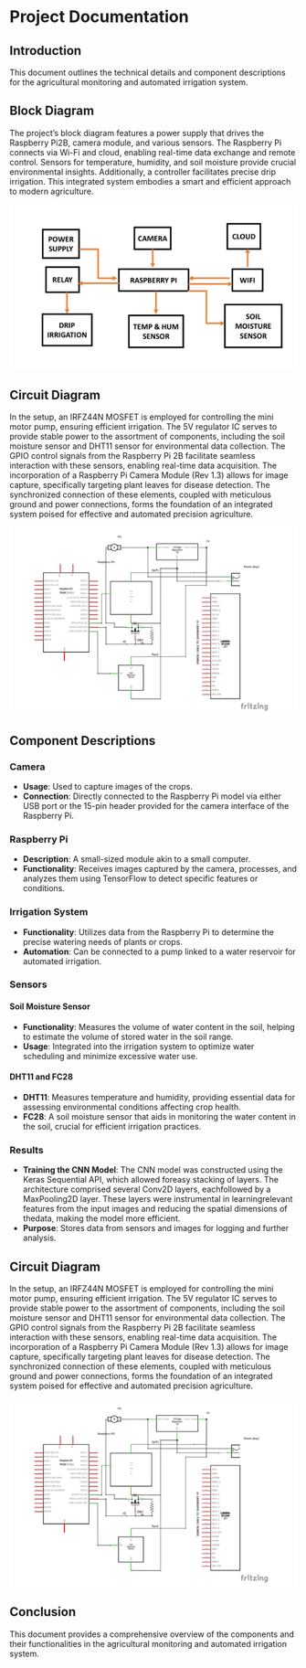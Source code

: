 
# Project Documentation

## Introduction

This document outlines the technical details and component descriptions for the agricultural monitoring and automated irrigation system.

## Block Diagram
The project’s block diagram features a power supply that drives the Raspberry Pi2B, camera module, and various sensors. The Raspberry Pi connects via Wi-Fi and cloud, enabling real-time data exchange and remote control. Sensors for temperature, humidity, and soil moisture provide crucial environmental insights. Additionally, a controller facilitates precise drip irrigation. This integrated system embodies a smart and efficient approach to modern agriculture.

![Block Diagram](https://github.com/jerrinmg/IOT-Based-AUTOMATED-PRECISION-AGRICULTURE/blob/e48eb2df02e44807e61e7777635c3f2b59479e5c/Documentation/Block%20Diagram.png)

## Circuit Diagram
In the setup, an IRFZ44N MOSFET is employed for controlling the mini motor pump, ensuring efficient irrigation. The 5V regulator IC serves to provide stable power to the assortment of components, including the soil moisture sensor and DHT11 sensor for environmental data collection. The GPIO control signals from the Raspberry Pi 2B facilitate seamless interaction with these sensors, enabling real-time data acquisition. The incorporation of a Raspberry Pi Camera Module (Rev 1.3) allows for image capture, specifically targeting plant leaves for disease detection. The synchronized connection of these elements, coupled with meticulous ground and power connections, forms the foundation of an integrated system poised for effective and automated precision agriculture.


![Circuit Diagram](https://github.com/jerrinmg/IOT-Based-AUTOMATED-PRECISION-AGRICULTURE/blob/e48eb2df02e44807e61e7777635c3f2b59479e5c/Documentation/Circuit%20Diagram.png)

## Component Descriptions

### Camera

- **Usage**: Used to capture images of the crops.
- **Connection**: Directly connected to the Raspberry Pi model via either USB port or the 15-pin header provided for the camera interface of the Raspberry Pi.

### Raspberry Pi

- **Description**: A small-sized module akin to a small computer.
- **Functionality**: Receives images captured by the camera, processes, and analyzes them using TensorFlow to detect specific features or conditions.

### Irrigation System

- **Functionality**: Utilizes data from the Raspberry Pi to determine the precise watering needs of plants or crops.
- **Automation**: Can be connected to a pump linked to a water reservoir for automated irrigation.

### Sensors

#### Soil Moisture Sensor

- **Functionality**: Measures the volume of water content in the soil, helping to estimate the volume of stored water in the soil range.
- **Usage**: Integrated into the irrigation system to optimize water scheduling and minimize excessive water use.

#### DHT11 and FC28

- **DHT11**: Measures temperature and humidity, providing essential data for assessing environmental conditions affecting crop health.
- **FC28**: A soil moisture sensor that aids in monitoring the water content in the soil, crucial for efficient irrigation practices.

### Results

- **Training the CNN Model**: The CNN model was constructed using the Keras Sequential API, which allowed foreasy stacking of layers. The architecture comprised several Conv2D layers, eachfollowed by a MaxPooling2D layer. These layers were instrumental in learningrelevant features from the input images and reducing the spatial dimensions of thedata, making the model more efficient.
- **Purpose**: Stores data from sensors and images for logging and further analysis.

## Circuit Diagram
In the setup, an IRFZ44N MOSFET is employed for controlling the mini motor pump, ensuring efficient irrigation. The 5V regulator IC serves to provide stable power to the assortment of components, including the soil moisture sensor and DHT11 sensor for environmental data collection. The GPIO control signals from the Raspberry Pi 2B facilitate seamless interaction with these sensors, enabling real-time data acquisition. The incorporation of a Raspberry Pi Camera Module (Rev 1.3) allows for image capture, specifically targeting plant leaves for disease detection. The synchronized connection of these elements, coupled with meticulous ground and power connections, forms the foundation of an integrated system poised for effective and automated precision agriculture.


![Circuit Diagram](https://github.com/jerrinmg/IOT-Based-AUTOMATED-PRECISION-AGRICULTURE/blob/e48eb2df02e44807e61e7777635c3f2b59479e5c/Documentation/Circuit%20Diagram.png)

## Conclusion

This document provides a comprehensive overview of the components and their functionalities in the agricultural monitoring and automated irrigation system. 
